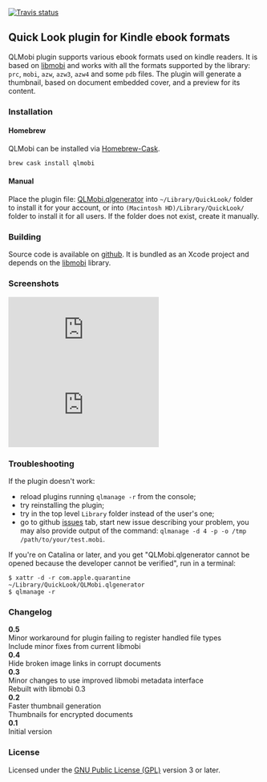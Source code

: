 [![Travis status](https://travis-ci.com/bfabiszewski/QLMobi.svg?branch=master)](https://travis-ci.com/bfabiszewski/QLMobi)

## Quick Look plugin for Kindle ebook formats

QLMobi plugin supports various ebook formats used on kindle readers. It is based on [libmobi] and works with all the formats supported by the library: `prc`, `mobi`, `azw`, `azw3`, `azw4` and some `pdb` files. The plugin will generate a thumbnail, based on document embedded cover, and a preview for its content.

### Installation

#### Homebrew

QLMobi can be installed via [Homebrew-Cask](https://github.com/caskroom/homebrew-cask).

```bash
brew cask install qlmobi
```

#### Manual

Place the plugin file: [QLMobi.qlgenerator][binary] into `~/Library/QuickLook/` folder to install it for your account, or into `(Macintosh HD)/Library/QuickLook/` folder to install it for all users. If the folder does not exist, create it manually. 

### Building

Source code is available on [github][qlmobi]. It is bundled as an Xcode project and depends on the [libmobi] library. 

### Screenshots
![Finder preview](http://www.mobileread.com/forums/attachment.php?attachmentid=143433&d=1446545022)
![Finder thubmnails](http://www.mobileread.com/forums/attachment.php?attachmentid=143432&d=1446545022)


### Troubleshooting
 
If the plugin doesn't work:
- reload plugins running `qlmanage -r` from the console;  
- try reinstalling the plugin;
- try in the top level `Library` folder instead of the user's one;
- go to github [issues] tab, start new issue describing your problem, you may also provide output of the command: `qlmanage -d 4 -p -o /tmp /path/to/your/test.mobi`.

If you're on Catalina or later, and you get "QLMobi.qlgenerator cannot be opened because the developer cannot be verified", run in a terminal:

```
$ xattr -d -r com.apple.quarantine ~/Library/QuickLook/QLMobi.qlgenerator
$ qlmanage -r
```

### Changelog
**0.5**  
Minor workaround for plugin failing to register handled file types  
Include minor fixes from current libmobi  
**0.4**  
Hide broken image links in corrupt documents   
**0.3**  
Minor changes to use improved libmobi metadata interface   
Rebuilt with libmobi 0.3   
**0.2**  
Faster thumbnail generation  
Thumbnails for encrypted documents  
**0.1**  
Initial version

### License

Licensed under the [GNU Public License (GPL)](http://www.gnu.org/licenses/) version 3 or later.


[libmobi]: https://github.com/bfabiszewski/libmobi
[binary]: https://github.com/bfabiszewski/QLMobi/releases/latest
[qlmobi]: https://github.com/bfabiszewski/QLMobi
[issues]: https://github.com/bfabiszewski/QLMobi/issues
